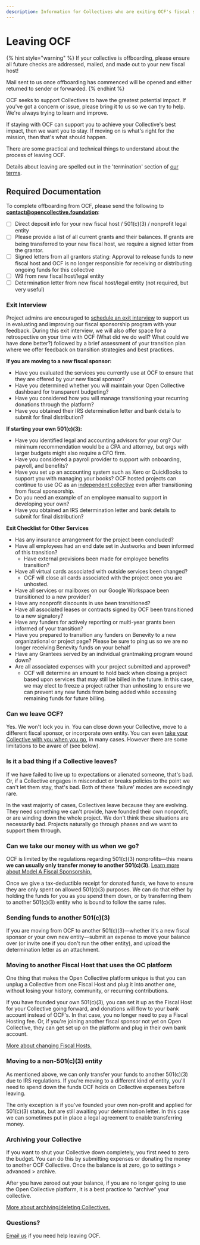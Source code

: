 ```yaml
---
description: Information for Collectives who are exiting OCF's fiscal sponsorship program
---
```


# Leaving OCF



{% hint style="warning" %}
If your collective is offboarding, please ensure all future checks are addressed, mailed, and made out to your new fiscal host!&#x20;

Mail sent to us once offboarding has commenced will be opened and either returned to sender or forwarded.
{% endhint %}

OCF seeks to support Collectives to have the greatest potential impact. If you've got a concern or issue, please bring it to us so we can try to help. We're always trying to learn and improve.

If staying with OCF can support you to achieve your Collective's best impact, then we want you to stay. If moving on is what's right for the mission, then that's what should happen.

There are some practical and technical things to understand about the process of leaving OCF.

Details about leaving are spelled out in the 'termination' section of [our terms](https://opencollective.com/foundation/terms).

## Required Documentation

To complete offboarding from OCF, please send the following to **contact@opencollective.foundation**:

* [ ] Direct deposit info for your new fiscal host / 501(c)(3) / nonprofit legal entity
* [ ] Please provide a list of all current grants and their balances. If grants are being transferred to your new fiscal host, we require a signed letter from the grantor.
* [ ] Signed letters from all grantors stating: Approval to release funds to new fiscal host and OCF is no longer responsible for receiving or distributing ongoing funds for this collective
* [ ] W9 from new fiscal host/legal entity
* [ ] Determination letter from new fiscal host/legal entity (not required, but very useful)

### Exit Interview

Project admins are encouraged to [schedule an exit interview](https://calendly.com/openmike/exit-interview) to support us in evaluating and improving our fiscal sponsorship program with your feedback. During this exit interview, we will also offer space for a retrospective on your time with OCF (What did we do well? What could we have done better?) followed by a brief assessment of your transition plan where we offer feedback on transition strategies and best practices.

**If you are moving to a new fiscal sponsor:**

* Have you evaluated the services you currently use at OCF to ensure that they are offered by your new fiscal sponsor?
* Have you determined whether you will maintain your Open Collective dashboard for transparent budgeting?
* Have you considered how you will manage transitioning your recurring donations through the platform?
* Have you obtained their IRS determination letter and bank details to submit for final distribution?

**If starting your own 501(c)(3):**

* Have you identified legal and accounting advisors for your org? Our minimum recommendation would be a CPA and attorney, but orgs with larger budgets might also require a CFO firm.
* Have you considered a payroll provider to support with onboarding, payroll, and benefits?
* Have you set up an accounting system such as Xero or QuickBooks to support you with managing your books? OCF hosted projects can continue to use OC as an [independent collective](https://docs.opencollective.com/help/independent-collectives/about-independent-collectives) even after transitioning from fiscal sponsorship.
* Do you need an example of an employee manual to support in developing your own?
* Have you obtained an IRS determination letter and bank details to submit for final distribution?

**Exit Checklist for Other Services**

* Has any insurance arrangement for the project been concluded?
* Have all employees had an end date set in Justworks and been informed of this transition?
  * Have external provisions been made for employee benefits transition?
* Have all virtual cards associated with outside services been changed?
  * OCF will close all cards associated with the project once you are unhosted.
* Have all services or mailboxes on our Google Workspace been transitioned to a new provider?
* Have any nonprofit discounts in use been transitioned?
* Have all associated leases or contracts signed by OCF been transitioned to a new signatory?
* Have any funders for actively reporting or multi-year grants been informed of your transition?
* Have you prepared to transition any funders on Benevity to a new organizational or project page? Please be sure to ping us so we are no longer receiving Benevity funds on your behalf
* Have any Grantees served by an individual grantmaking program wound down?
* Are all associated expenses with your project submitted and approved?
  * OCF will determine an amount to hold back when closing a project based upon services that may still be billed in the future. In this case, we may elect to freeze a project rather than unhosting to ensure we can prevent any new funds from being added while accessing remaining funds for future billing.

### Can we leave OCF?

Yes. We won't lock you in. You can close down your Collective, move to a different fiscal sponsor, or incorporate own entity. You can even [take your Collective with you when you go](https://docs.opencollective.com/help/independent-collectives/about-independent-collectives), in many cases. However there are some limitations to be aware of (see below).

### Is it a bad thing if a Collective leaves?

If we have failed to live up to expectations or alienated someone, that's bad. Or, if a Collective engages in misconduct or breaks policies to the point we can't let them stay, that's bad. Both of these 'failure' modes are exceedingly rare.

In the vast majority of cases, Collectives leave because they are evolving. They need something we can't provide, have founded their own nonprofit, or are winding down the whole project. We don't think these situations are necessarily bad. Projects naturally go through phases and we want to support them through.

### Can we take our money with us when we go?

OCF is limited by the regulations regarding 501(c)(3) nonprofits—this means **we can usually only transfer money to another 501(c)(3)**. [Learn more about Model A Fiscal Sponsorship.](https://docs.opencollective.foundation/faq/is-ocf-right-for-you#model-a-fiscal-sponsorship-model)

Once we give a tax-deductible receipt for donated funds, we have to ensure they are only spent on allowed 501(c)(3) purposes. We can do that either by holding the funds for you as you spend them down, or by transferring them to another 501(c)(3) entity who is bound to follow the same rules.

### Sending funds to another 501(c)(3)

If you are moving from OCF to another 501(c)(3)—whether it's a new fiscal sponsor or your own new entity—submit an expense to move your balance over (or invite one if you don't run the other entity), and upload the determination letter as an attachment.

### **Moving to another Fiscal Host that uses the OC platform**

One thing that makes the Open Collective platform unique is that you can unplug a Collective from one Fiscal Host and plug it into another one, without losing your history, community, or recurring contributions.

If you have founded your own 501(c)(3), you can set it up as the Fiscal Host for your Collective going forward, and donations will flow to your bank account instead of OCF's. In that case, you no longer need to pay a Fiscal Hosting fee. Or, if you're joining another fiscal sponsor not yet on Open Collective, they can get set up on the platform and plug in their own bank account.

[More about changing Fiscal Hosts.](https://docs.opencollective.com/help/collectives/change-fiscal-host)

### Moving to a non-501(c)(3) entity

As mentioned above, we can only transfer your funds to another 501(c)(3) due to IRS regulations. If you're moving to a different kind of entity, you'll need to spend down the funds OCF holds on Collective expenses before leaving.

The only exception is if you've founded your own non-profit and applied for 501(c)(3) status, but are still awaiting your determination letter. In this case we can sometimes put in place a legal agreement to enable transferring money.

### Archiving your Collective

If you want to shut your Collective down completely, you first need to zero the budget. You can do this by submitting expenses or donating the money to another OCF Collective. Once the balance is at zero, go to settings > advanced > archive.

After you have zeroed out your balance, if you are no longer going to use the Open Collective platform, it is a best practice to "archive" your collective.

[More about archiving/deleting Collectives.](https://docs.opencollective.com/help/collectives/collective-settings/closing-a-collective)

### **Questions?**

[Email us](mailto:ctact@opencollective.foundation) if you need help leaving OCF.
